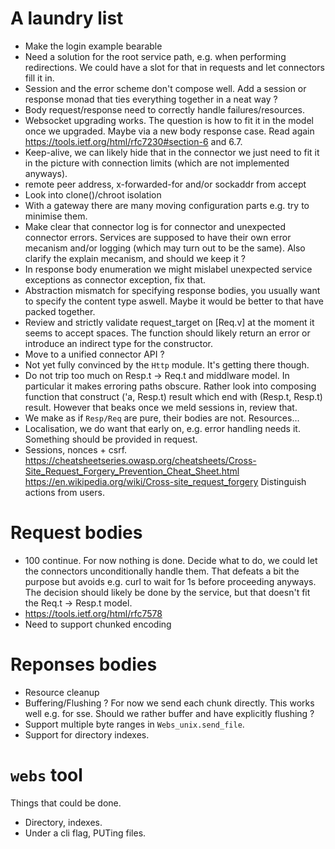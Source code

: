 
# A laundry list

* Make the login example bearable
* Need a solution for the root service path, e.g. when performing 
  redirections. We could have a slot for that in requests and let
  connectors fill it in.
* Session and the error scheme don't compose well. Add a session
  or response monad that ties everything together in a neat way ?
* Body request/response need to correctly handle failures/resources.
* Websocket upgrading works. The question is how to fit it in the model 
  once we upgraded. Maybe via a new body response case. Read
  again https://tools.ietf.org/html/rfc7230#section-6 and 6.7.
* Keep-alive, we can likely hide that in the connector we just need 
  to fit it in the picture with connection limits (which are not implemented
  anyways).
* remote peer address, x-forwarded-for and/or sockaddr from accept
* Look into clone()/chroot isolation
* With a gateway there are many moving configuration parts e.g. 
  try to minimise them.
* Make clear that connector log is for connector and unexpected 
  connector errors. Services are supposed to have their own error
  mecanism and/or logging (which may turn out to be the same).
  Also clarify the explain mecanism, and should we keep it ? 
* In response body enumeration we might mislabel unexpected service 
  exceptions as connector exception, fix that.
* Abstraction mismatch for specifying response bodies, you usually want 
  to specify the content type aswell. Maybe it would be better 
  to that have packed together.
* Review and strictly validate request_target on [Req.v] at the moment
  it seems to accept spaces. The function should likely return an 
  error or introduce an indirect type for the constructor.
* Move to a unified connector API ? 
* Not yet fully convinced by the `Http` module. It's getting there though.
* Do not trip too much on Resp.t -> Req.t and middlware model. In particular 
  it makes erroring paths obscure. Rather look into composing function 
  that construct ('a, Resp.t) result which end with (Resp.t, Resp.t) result.
  However that beaks once we meld sessions in, review that.
* We make as if `Resp/Req` are pure, their bodies are not. Resources...
* Localisation, we do want that early on, e.g. error handling needs it.
  Something should be provided in request.
* Sessions, nonces + csrf.
  https://cheatsheetseries.owasp.org/cheatsheets/Cross-Site_Request_Forgery_Prevention_Cheat_Sheet.html
  https://en.wikipedia.org/wiki/Cross-site_request_forgery
  Distinguish actions from users.

# Request bodies 

* 100 continue. For now nothing is done. Decide what to do, we could let
  the connectors unconditionally handle them. That defeats a bit the purpose
  but avoids e.g. curl to wait for 1s before proceeding anyways.
  The decision should likely be done by the service, but that doesn't fit 
  the Req.t -> Resp.t model.
* https://tools.ietf.org/html/rfc7578
* Need to support chunked encoding

# Reponses bodies 

* Resource cleanup 
* Buffering/Flushing ? For now we send each chunk directly. This 
  works well e.g. for sse. Should we rather buffer and have explicitly 
  flushing ?
* Support multiple byte ranges in `Webs_unix.send_file`.
* Support for directory indexes. 

# `webs` tool

Things that could be done. 

* Directory, indexes.
* Under a cli flag, PUTing files.
